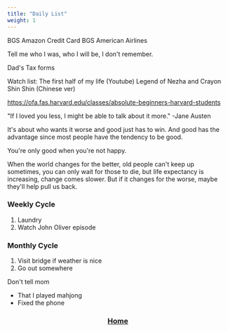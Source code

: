 ```yaml
---
title: "Daily List"
weight: 1
---
```


BGS Amazon Credit Card
BGS American Airlines

Tell me who I was, who I will be, I don't remember.

Dad's Tax forms

Watch list:
The first half of my life (Youtube)
Legend of Nezha and Crayon Shin Shin (Chinese ver)

https://ofa.fas.harvard.edu/classes/absolute-beginners-harvard-students


"If I loved you less, I might be able to talk about it more." -Jane Austen

It's about who wants it worse and good just has to win. And good has the advantage since most people have the tendency to be good.

You're only good when you're not happy.

When the world changes for the better, old people can't keep up sometimes, you can only wait for those to die, but life expectancy is increasing, change comes slower. But if it changes for the worse, maybe they'll help pull us back.

### Weekly Cycle
1. Laundry
2. Watch John Oliver episode

### Monthly Cycle
1. Visit bridge if weather is nice
2. Go out somewhere


Don't tell mom
- That I played mahjong
- Fixed the phone


<div style="text-align: center;">  

### [Home](/Anthology)
</div>